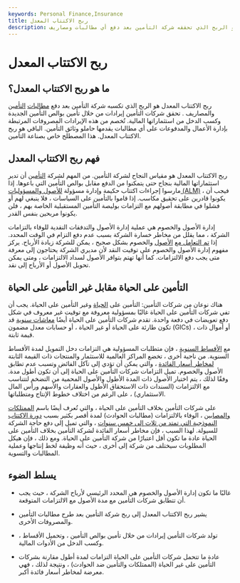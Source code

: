 ```yaml
---
keywords: Personal Finance,Insurance
title: ربح الاكتتاب المعدل
description: ربح الاكتتاب المعدل هو الربح الذي تحققه شركة التأمين بعد دفع أي مطالبات ومصاريف.
---
```


# ربح الاكتتاب المعدل
## ما هو ربح الاكتتاب المعدل؟

ربح الاكتتاب المعدل هو الربح الذي تكسبه شركة التأمين بعد دفع [مطالبات](/insurance_claim) [التأمين](/expense) والمصاريف . تحقق شركات التأمين إيرادات من خلال تأمين بوالص التأمين الجديدة وكسب الدخل من استثماراتها المالية. تُخصم من هذه الإيرادات المصروفات المرتبطة بإدارة الأعمال والمدفوعات على أي مطالبات يقدمها حاملو وثائق التأمين. الباقي هو ربح الاكتتاب المعدل. هذا المصطلح خاص بصناعة التأمين.

## فهم ربح الاكتتاب المعدل

ربح الاكتتاب المعدل هو مقياس النجاح لشركة التأمين. من المهم لشركة [التأمين](/insurance-coverage) أن تدير استثماراتها المالية بنجاح حتى يتمكنوا من الدفع مقابل بوالص التأمين التي باعوها. إذا مارسوا إجراءات اكتتاب حكيمة وإدارة مسؤولة [للأصول والمسؤوليات (ALM)](/asset-liabilitymanagement) ، فيجب أن يكونوا قادرين على تحقيق مكاسب. إذا قاموا بالتأمين على السياسات ، فلا ينبغي لهم أو فشلوا في مطابقة أصولهم مع التزامات بوليصة التأمين المستقبلية الخاصة بهم ، فلن يكونوا مربحين بنفس القدر.

إدارة الأصول والخصوم هي عملية إدارة الأصول والتدفقات النقدية للوفاء بالتزامات الشركة ، مما يقلل من مخاطر خسارة الشركة بسبب عدم دفع التزام في الوقت المحدد. إذا [تم التعامل مع](/bookvalue) [الأصول](/asset) والخصوم بشكل صحيح ، يمكن للشركة زيادة الأرباح. يركز مفهوم إدارة الأصول والخصوم على توقيت النقد لأن مديري الشركة يحتاجون إلى معرفة متى يجب دفع الالتزامات. كما أنها تهتم بتوافر الأصول لسداد الالتزامات ، ومتى يمكن تحويل الأصول أو الأرباح إلى نقد.

## التأمين على الحياة مقابل غير التأمين على الحياة

هناك نوعان من شركات التأمين: التأمين على [الحياة](/lifeinsurance) وغير التأمين على الحياة. يجب أن تفي شركات التأمين على الحياة غالبًا بمسؤولية معروفة مع توقيت غير معروف في شكل دفع تعويضات في دفعة واحدة. تقدم شركات التأمين على الحياة أيضًا [معاشات سنوية](/annuity) قد تكون طارئة على الحياة أو غير الحياة ، أو حسابات معدل مضمون (GICs) ، أو أموال ذات قيمة ثابتة.

مع [الأقساط السنوية](/annuity) ، فإن متطلبات المسؤولية هي التزامات دخل التمويل لمدة الأقساط السنوية. من ناحية أخرى ، تخضع المراكز العالمية للاستثمار والمنتجات ذات القيمة الثابتة [لمخاطر أسعار الفائدة](/interestraterisk) ، والتي يمكن أن تؤدي إلى تآكل الفائض وتسبب عدم تطابق الأصول والخصوم. تميل التزامات شركات التأمين على الحياة إلى أن تكون أطول مدة. وفقًا لذلك ، يتم اختيار الأصول ذات المدة الأطول والأصول المحمية من التضخم لتتناسب مع الالتزامات (السندات ذات الاستحقاق الأطول والعقارات والأسهم ورأس المال الاستثماري) ، على الرغم من اختلاف خطوط الإنتاج ومتطلباتها.

على شركات التأمين بخلاف التأمين على الحياة ، والتي تُعرف أيضًا باسم [الممتلكات والمصابين](/casualtyinsurance) ، الوفاء بالالتزامات (مطالبات الحوادث) لمدة أقصر بكثير بسبب [دورة الاكتتاب النموذجية التي تمتد من ثلاث إلى خمس سنوات](/underwriting-cycle) ، والتي تميل إلى دفع حاجة الشركة للسيولة. لهذا السبب ، فإن مخاطر أسعار الفائدة لشركة التأمين بخلاف التأمين على الحياة عادة ما تكون أقل اعتبارًا من شركة التأمين على الحياة. ومع ذلك ، فإن هيكل المطلوبات سيختلف من شركة إلى أخرى ، حيث أنه وظيفة لخط إنتاجها وعملية المطالبات والتسوية.

## يسلط الضوء

- غالبًا ما تكون إدارة الأصول والخصوم هي المحدد الرئيسي لأرباح الشركة ، حيث يجب أن تتطابق شركات التأمين مع مدة الأصول مع الالتزامات المتوقعة.

- يشير ربح الاكتتاب المعدل إلى ربح شركة التأمين بعد طرح مطالبات التأمين والمصروفات الأخرى.

- تولد شركات التأمين إيرادات من خلال تأمين بوالص التأمين ، وتحميل الأقساط ، وكسب الدخل من الأدوات المالية.

- عادة ما تتحمل شركات التأمين على الحياة التزامات لمدة أطول مقارنة بشركات التأمين على غير الحياة (الممتلكات والتأمين ضد الحوادث) ، ونتيجة لذلك ، فهي معرضة لمخاطر أسعار فائدة أكبر.

